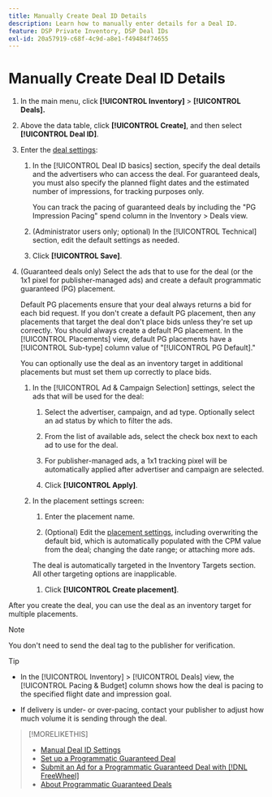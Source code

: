 ```yaml
---
title: Manually Create Deal ID Details
description: Learn how to manually enter details for a Deal ID.
feature: DSP Private Inventory, DSP Deal IDs
exl-id: 20a57919-c68f-4c9d-a8e1-f49484f74655
---
```

# Manually Create Deal ID Details

1. In the main menu, click **[!UICONTROL Inventory]** > **[!UICONTROL Deals].**

1. Above the data table, click **[!UICONTROL Create]**, and then select **[!UICONTROL Deal ID]**.

1. Enter the [deal settings](deal-id-settings.md):

    1. In the [!UICONTROL Deal ID basics] section, specify the deal details and the advertisers who can access the deal. For guaranteed deals, you must also specify the planned flight dates and the estimated number of impressions, for tracking purposes only.

       You can track the pacing of guaranteed deals by including the "PG Impression Pacing" spend column in the Inventory > Deals view. 

    1. (Administrator users only; optional) In the [!UICONTROL Technical] section, edit the default settings as needed.

    1. Click **[!UICONTROL Save]**.

1. (Guaranteed deals only) Select the ads that to use for the deal (or the 1x1 pixel for publisher-managed ads) and create a default programmatic guaranteed (PG) placement.

   Default PG placements ensure that your deal always returns a bid for each bid request. If you don't create a default PG placement, then any placements that target the deal don't place bids unless they're set up correctly. You should always create a default PG placement. In the [!UICONTROL Placements] view, default PG placements have a [!UICONTROL Sub-type] column value of "[!UICONTROL PG Default]."

   You can optionally use the deal as an inventory target in additional placements but must set them up correctly to place bids.

    1. In the [!UICONTROL Ad & Campaign Selection] settings, select the ads that will be used for the deal:

       1. Select the advertiser, campaign, and ad type. Optionally select an ad status by which to filter the ads.

       1. From the list of available ads, select the check box next to each ad to use for the deal.

       1. For publisher-managed ads, a 1x1 tracking pixel will be automatically applied after advertiser and campaign are selected.

       1. Click **[!UICONTROL Apply]**.

    1. In the placement settings screen:

       1. Enter the placement name.

       1. (Optional) Edit the [placement settings](/help/dsp/campaign-management/placements/placement-settings.md), including overwriting the default bid, which is automatically populated with the CPM value from the deal; changing the date range; or attaching more ads.

         The deal is automatically targeted in the Inventory Targets section. All other targeting options are inapplicable.

       1. Click **[!UICONTROL Create placement]**.

After you create the deal, you can use the deal as an inventory target for multiple placements.

>[!NOTE]
>
> You don't need to send the deal tag to the publisher for verification.

>[!TIP]
>
>* In the [!UICONTROL Inventory] > [!UICONTROL Deals] view, the [!UICONTROL Pacing & Budget] column shows how the deal is pacing to the specified flight date and impression goal.
>
>* If delivery is under- or over-pacing, contact your publisher to adjust how much volume it is sending through the deal.

>[!MORELIKETHIS]
>
>* [Manual Deal ID Settings](deal-id-settings.md)
>* [Set up a Programmatic Guaranteed Deal](programmatic-guaranteed-set-up.md)
>* [Submit an Ad for a Programmatic Guaranteed Deal with [!DNL FreeWheel]](freewheel-submit.md)
>* [About Programmatic Guaranteed Deals](programmatic-guaranteed-about.md)
<!-- >* [Specify Placements and Ads for a Private Deal](deal-id-attach-placements.md)-->

